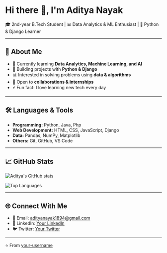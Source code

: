 # Hi there 👋, I'm Aditya Nayak  

🎓 2nd-year B.Tech Student | 📊 Data Analytics & ML Enthusiast | 🐍 Python & Django Learner  

---

## 🚀 About Me
- 🌱 Currently learning **Data Analytics, Machine Learning, and AI**  
- 🐍 Building projects with **Python & Django**  
- 📊 Interested in solving problems using **data & algorithms**  
- 🤝 Open to **collaborations & internships**  
- ⚡ Fun fact: I love learning new tech every day  

---

## 🛠️ Languages & Tools
- **Programming:** Python, Java, Php  
- **Web Development:** HTML, CSS, JavaScript, Django  
- **Data:** Pandas, NumPy, Matplotlib  
- **Others:** Git, GitHub, VS Code  

---

## 📈 GitHub Stats
![Aditya's GitHub stats](https://github-readme-stats.vercel.app/api?username=AdityaNayak&show_icons=true&theme=tokyonight)

![Top Languages](https://github-readme-stats.vercel.app/api/top-langs/?username=AdityaNayak&layout=compact&theme=tokyonight)


---

## 🌐 Connect With Me
- 📧 Email: adityanayak1894@gmail.com
- 💼 LinkedIn: [Your LinkedIn](https://linkedin.com/in/your-profile)  
- 🐦 Twitter: [Your Twitter](https://twitter.com/your-handle)  

---
⭐️ From [your-username](https://github.com/adityanayak1894-sys)
